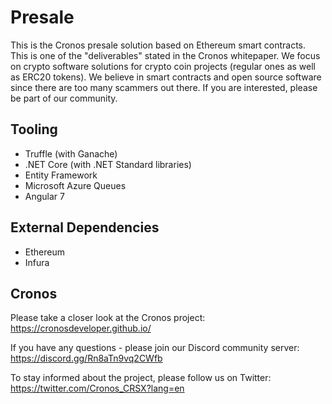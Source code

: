 # Presale

This is the Cronos presale solution based on Ethereum smart contracts. This is one of the "deliverables" stated in the Cronos whitepaper. We focus on crypto software solutions for crypto coin projects (regular ones as well as ERC20 tokens). We believe in smart contracts and open source software since there are too many scammers out there. If you are interested, please be part of our community.

## Tooling
* Truffle (with Ganache)
* .NET Core (with .NET Standard libraries)
* Entity Framework
* Microsoft Azure Queues
* Angular 7

## External Dependencies
* Ethereum
* Infura

## Cronos
Please take a closer look at the Cronos project: https://cronosdeveloper.github.io/

If you have any questions - please join our Discord community server: https://discord.gg/Rn8aTn9vq2CWfb

To stay informed about the project, please follow us on Twitter: https://twitter.com/Cronos_CRSX?lang=en
